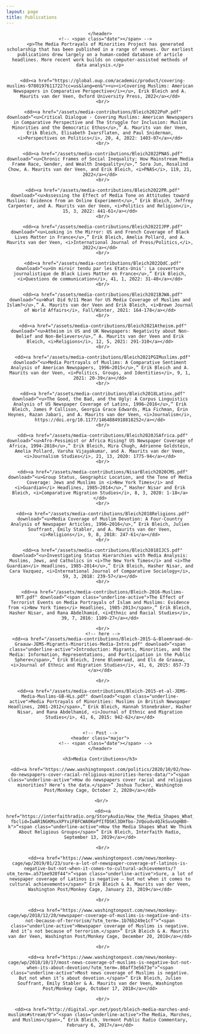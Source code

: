 ```yaml
---
layout: page
title: Publications
---
```


<!-- Global site tag (gtag.js) - Google Analytics -->
<script async src="https://www.googletagmanager.com/gtag/js?id=UA-146764207-1"></script>
<script>
  window.dataLayer = window.dataLayer || [];
  function gtag(){dataLayer.push(arguments);}
  gtag('js', new Date());

  gtag('config', 'UA-146764207-1');
</script>

<!-- Post -->
<section class="post">
    <header class="major">

    </header>
        <!-- <span class="date"></span> -->
        <p>The Media Portrayals of Minorities Project has generated scholarship that has been published in a range of venues. Our earliest publications drew largely on a human-coded database of article headlines. More recent work builds on computer-assisted methods of data analysis.</p>


      <dd><a href="https://global.oup.com/academic/product/covering-muslims-9780197611722?cc=us&lang=en&"><u><i>Covering Muslims: American Newspapers in Comparative Perspective</i></u>, Erik Bleich and A. Maurits van der Veen, Oxford University Press, 2022</a></dd>
      <br/>

      <dd><a href="/assets/media-contributions/Bleich2022PoP.pdf" download>“<u>Critical Dialogue - Covering Muslims: American Newspapers in Comparative Perspective and The Struggle for Inclusion: Muslim Minorities and the Democratic Ethos</u>,” A. Maurits van der Veen, Erik Bleich, Elisabeth Ivarsflaten, and Paul Sniderman, <i>Perspectives on Politics</i>, 20, 4, 2022: 1403-07</a></dd>
      <br/>

      <dd><a href="/assets/media-contributions/Bleich2022PNAS.pdf" download>“<u>Chronic Frames of Social Inequality: How Mainstream Media Frame Race, Gender, and Wealth Inequality</u>,” Sora Jun, Rosalind Chow, A. Maurits van der Veen, and Erik Bleich, <i>PNAS</i>, 119, 21, 2022</a></dd>
      <br/>

      <dd><a href="/assets/media-contributions/Bleich2022PR.pdf" download>“<u>Assessing the Effect of Media Tone on Attitudes toward Muslims: Evidence from an Online Experiment</u>,” Erik Bleich, Jeffrey Carpenter, and A. Maurits van der Veen, <i>Politics and Religion</i>, 15, 3, 2022: 441-61</a></dd>
      <br/>

      <dd><a href="/assets/media-contributions/Bleich2022IJPP.pdf" download>“<u>Looking in the Mirror: US and French Coverage of Black Lives Matter in France</u>,” Erik Bleich, Amelia Pollard, and A. Maurits van der Veen, <i>International Journal of Press/Politics,</i>, 2022</a></dd>
      <br/>

      <dd><a href="/assets/media-contributions/Bleich2022QdC.pdf" download>“<u>Un miroir tendu par les Etats-Unis’: La couverture journalistique de Black Lives Matter en France</u>,” Erik Bleich, <i>Questions de communication</i>, 41, 1, 2022: 31-48</a></dd>
      <br/>

      <dd><a href="/assets/media-contributions/Bleich2021BJWA.pdf" download>“<u>What Did 9/11 Mean for US Media Coverage of Muslims and Islam?</u>,” A. Maurits van der Veen and Erik Bleich, <i>Brown Journal of World Affairs</i>, Fall/Winter, 2021: 164-178</a></dd>
      <br/>

      <dd><a href="/assets/media-contributions/Bleich2021Atheism.pdf" download>“<u>Atheism in US and UK Newspapers: Negativity about Non-Belief and Non-Believers</u>,” A. Maurits van der Veen and Erik Bleich, <i>Religions</i>, 12, 5, 2021: 291-310</a></dd>
      <br/>

      <dd><a href="/assets/media-contributions/Bleich2021PGIMuslims.pdf" download>“<u>Media Portrayals of Muslims: A Comparative Sentiment Analysis of American Newspapers, 1996–2015</u>,” Erik Bleich and A. Maurits van der Veen, <i>Politics, Groups, and Identities</i>, 9, 1, 2021: 20-39</a></dd>
      <br/>

      <dd><a href="/assets/media-contributions/Bleich2018Latinx.pdf" download>“<u>The Good, the Bad, and the Ugly: A Corpus Linguistics Analysis of US Newspaper Coverage of Latinx, 1996–2016</u>,” Erik Bleich, James P Callison, Georgia Grace Edwards, Mia Fichman, Erin Hoynes, Razan Jabari, and A. Maurits van der Veen, <i>Journalism</i>, https://doi.org/10.1177/1464884918818252</a></dd>
      <br/>

      <dd><a href="/assets/media-contributions/Bleich2020JSAfrica.pdf" download>“<u>Afro-Pessimist or Africa Rising? US Newspaper Coverage of Africa, 1994-2018</u>,” Erik Bleich, Mira Chugh, Adrienne Goldstein, Amelia Pollard, Varsha Vijayakumar, and A. Maurits van der Veen, <i>Journalism Studies</i>, 21, 13, 2020: 1775-94</a></dd>
      <br/>

      <dd><a href="/assets/media-contributions/NisarBleich2020CMS.pdf" download>“<u>Group Status, Geographic Location, and the Tone of Media Coverage: Jews and Muslims in <i>New York Times</i> and <i>Guardian</i> Headlines, 1985–2014</u>,” Hasher Nisar and Erik Bleich, <i>Comparative Migration Studies</i>, 8, 3, 2020: 1-18</a></dd>
      <br/>

      <dd><a href="/assets/media-contributions/Bleich2018Religions.pdf" download>“<u>Media Coverage of Muslim Devotion: A Four-Country Analysis of Newspaper Articles, 1996–2016</u>,” Erik Bleich, Julien Souffrant, Emily Stabler, and A. Maurits van der Veen, <i>Religions</i>, 9, 8, 2018: 247-61</a></dd>
      <br/>

      <dd><a href="/assets/media-contributions/Bleich2018IJCS.pdf" download>“<u>Investigating Status Hierarchies with Media Analysis: Muslims, Jews, and Catholics in <i>The New York Times</i> and <i>The Guardian</i> Headlines, 1985-2014</u>,” Erik Bleich, Hasher Nisar, and Cara Vazquez, <i>International Journal of Comparative Sociology</i>, 59, 3, 2018: 239-57</a></dd>
      <br/>

      <dd><a href="/assets/media-contributions/Bleich-2016-Muslims-NYT.pdf" download>“<span class="underline-active">The Effect of Terrorist Events on Media Portrayals of Islam and Muslims: Evidence from <i>New York Times</i> Headlines, 1985-2013</span>,” Erik Bleich, Hasher Nisar, and Rana Abdelhamid, <i>Ethnic and Racial Studies</i>, 39, 7, 2016: 1109-27</a></dd>

      <br/>
      <!-- here -->
      <dd><a href="/assets/media-contributions/Bleich-2015-&-Bloemraad-de-Graauw-JEMS-Migrants-Minorities-Media-Intro.pdf" download>“<span class="underline-active">Introduction: Migrants, Minorities, and the Media: Information, Representations, and Participation in the Public Sphere</span>,” Erik Bleich, Irene Bloemraad, and Els de Graauw, <i>Journal of Ethnic and Migration Studies</i>, 41, 6, 2015: 857-73 </a></dd>

      <br/>

      <dd><a href="/assets/media-contributions/Bleich-2015-et-al-JEMS-Media-Muslims-GB-HLs.pdf" download>“<span class="underline-active">Media Portrayals of Minorities: Muslims in British Newspaper Headlines, 2001-2012</span>,” Erik Bleich, Hannah Stonebraker, Hasher Nisar, and Rana Abdelhamid, <i>Journal of Ethnic and Migration Studies</i>, 41, 6, 2015: 942-62</a></dd>


    <!-- Post -->
    <header class="major">
        <!-- <span class="date"></span> -->
    </header>

    <h3>Media Contributions</h3>

     <dd><a href="https://www.washingtonpost.com/politics/2020/10/02/how-do-newspapers-cover-racial-religious-minorities-heres-data/">“<span class="underline-active">How do newspapers cover racial and religious minorities? Here’s the data.</span>” Joshua Tucker, Washington Post/Monkey Cage, October 2, 2020</a></dd>

     <br/>

      <dd><a href="https://interfaithradio.org/StoryAudio/How_the_Media_Shapes_What_We_Think_About_Religious_Groups?fbclid=IwAR1NGKMsxXPYxiFBFCWA0KePfIfDSKl3DHfbo-JVQoudv4QJkSuvUqHB0-k">“<span class="underline-active">How the Media Shapes What We Think About Religious Groups</span>” Erik Bleich, Interfaith Radio, September 13, 2019</a></dd>

      <br/>

      <dd><a href="https://www.washingtonpost.com/news/monkey-cage/wp/2019/01/23/sure-a-lot-of-newspaper-coverage-of-latinos-is-negative-but-not-when-it-comes-to-cultural-achievements/?utm_term=.a571ee920f44">“<span class="underline-active">Sure, a lot of newspaper coverage of Latinos is negative — but not when it comes to cultural achievements</span>” Erik Bleich & A. Maurits van der Veen, Washington Post/Monkey Cage, January 23, 2019</a></dd>

      <br/>

      <dd><a href="https://www.washingtonpost.com/news/monkey-cage/wp/2018/12/20/newspaper-coverage-of-muslims-is-negative-and-its-not-because-of-terrorism/?utm_term=.1b76b249e1cf">“<span class="underline-active">Newspaper coverage of Muslims is negative. And it’s not because of terrorism.</span>” Erik Bleich & A. Maurits van der Veen, Washington Post/Monkey Cage, December 20, 2018</a></dd>

      <br/>

      <dd><a href="https://www.washingtonpost.com/news/monkey-cage/wp/2018/10/17/most-news-coverage-of-muslims-is-negative-but-not-when-its-about-devotion/?utm_term=.80aff3e5673e">“<span class="underline-active">Most news coverage of Muslims is negative. But not when it’s about devotion.</span>” Erik Bleich, Julien Souffrant, Emily Stabler & A. Maurits van der Veen, Washington Post/Monkey Cage, October 17, 2018</a></dd>

      <br/>

      <dd><a href="http://digital.vpr.net/post/bleich-media-marches-and-muslims#stream/0">“<span class="underline-active">The Media, Marches, and Muslims</span>,” Erik Bleich, Vermont Public Radio Commentary, February 6, 2017</a></dd>

</section>
